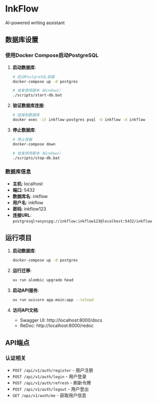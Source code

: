 # InkFlow

AI-powered writing assistant

## 数据库设置

### 使用Docker Compose启动PostgreSQL

1. **启动数据库**:
   ```bash
   # 启动PostgreSQL容器
   docker-compose up -d postgres

   # 或者使用脚本（Windows）
   ./scripts/start-db.bat
   ```

2. **验证数据库连接**:
   ```bash
   # 连接到数据库
   docker exec -it inkflow-postgres psql -U inkflow -d inkflow
   ```

3. **停止数据库**:
   ```bash
   # 停止容器
   docker-compose down

   # 或者使用脚本（Windows）
   ./scripts/stop-db.bat
   ```

### 数据库信息

- **主机**: localhost
- **端口**: 5432
- **数据库名**: inkflow
- **用户名**: inkflow
- **密码**: inkflow123
- **连接URL**: `postgresql+asyncpg://inkflow:inkflow123@localhost:5432/inkflow`

## 运行项目

1. **启动数据库**:
   ```bash
   docker-compose up -d postgres
   ```

2. **运行迁移**:
   ```bash
   uv run alembic upgrade head
   ```

3. **启动API服务**:
   ```bash
   uv run uvicorn app.main:app --reload
   ```

4. **访问API文档**:
   - Swagger UI: http://localhost:8000/docs
   - ReDoc: http://localhost:8000/redoc

## API端点

### 认证相关
- `POST /api/v1/auth/register` - 用户注册
- `POST /api/v1/auth/login` - 用户登录
- `POST /api/v1/auth/refresh` - 刷新令牌
- `POST /api/v1/auth/logout` - 用户登出
- `GET /api/v1/auth/me` - 获取用户信息